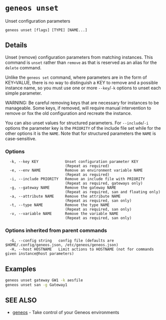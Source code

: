 # `geneos unset`

Unset configuration parameters

```text
geneos unset [flags] [TYPE] [NAME...]
```

## Details

Unset (remove) configuration parameters from matching instances. This
command is `unset` rather than `remove` as that is reserved as an
alias for the `delete` command.

Unlike the `geneos set` command, where parameters are in the form of
KEY=VALUE, there is no way to distinguish a KEY to remove and a
possible instance name, so you must use one or more `--key`/`-k`
options to unset each simple parameter.

WARNING: Be careful removing keys that are necessary for instances to
be manageable. Some keys, if removed, will require manual
intervention to remove or fox the old configuration and recreate the
instance.

You can also unset values for structured parameters. For
`--include`/`-i` options the parameter key is the `PRIORITY` of the
include file set while for the other options it is the `NAME`. Note
that for structured parameters the `NAME` is case-sensitive.

### Options

```text
  -k, --key KEY            Unset configuration parameter KEY
                           (Repeat as required)
  -e, --env NAME           Remove an environment variable NAME
                           (Repeat as required)
  -i, --include PRIORITY   Remove an include file with PRIORITY
                           (Repeat as required, gateways only)
  -g, --gateway NAME       Remove the gateway NAME
                           (Repeat as required, san and floating only)
  -a, --attribute NAME     Remove the attribute NAME
                           (Repeat as required, san only)
  -t, --type NAME          Remove the type NAME
                           (Repeat as required, san only)
  -v, --variable NAME      Remove the variable NAME
                           (Repeat as required, san only)
```

### Options inherited from parent commands

```text
  -G, --config string   config file (defaults are $HOME/.config/geneos.json, /etc/geneos/geneos.json)
  -H, --host HOSTNAME   Limit actions to HOSTNAME (not for commands given instance@host parameters)
```

## Examples

```bash
geneos unset gateway GW1 -k aesfile
geneos unset san -g Gateway1

```

## SEE ALSO

* [geneos](geneos.md)	 - Take control of your Geneos environments
